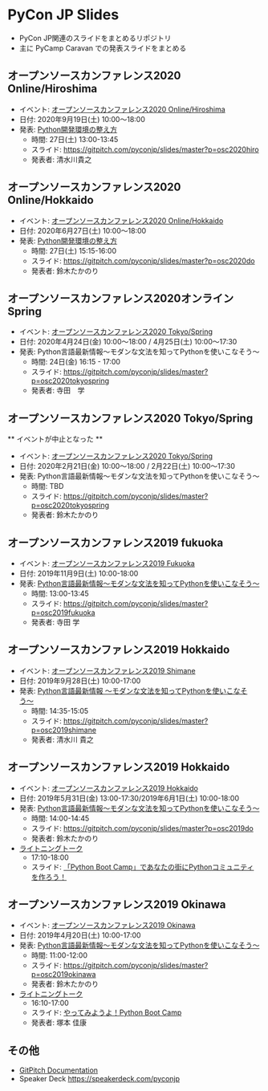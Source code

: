 # PyCon JP Slides

* PyCon JP関連のスライドをまとめるリポジトリ
* 主に PyCamp Caravan での発表スライドをまとめる


## オープンソースカンファレンス2020 Online/Hiroshima

* イベント: [オープンソースカンファレンス2020 Online/Hiroshima](https://event.ospn.jp/osc2020-online-hiroshima/)
* 日付: 2020年9月19日(土) 10:00～18:00
* 発表: [Python開発環境の整え方](https://event.ospn.jp/osc2020-online-hiroshima/session/173892)
  * 時間: 27日(土) 13:00-13:45
  * スライド: https://gitpitch.com/pyconjp/slides/master?p=osc2020hiro
  * 発表者: 清水川貴之

## オープンソースカンファレンス2020 Online/Hokkaido

* イベント: [オープンソースカンファレンス2020 Online/Hokkaido](https://event.ospn.jp/osc2020-online-do/)
* 日付: 2020年6月27日(土) 10:00～18:00
* 発表: [Python開発環境の整え方](https://event.ospn.jp/osc2020-online-do/session/126701)
  * 時間: 27日(土) 15:15-16:00
  * スライド: https://gitpitch.com/pyconjp/slides/master?p=osc2020do
  * 発表者: 鈴木たかのり

## オープンソースカンファレンス2020オンライン Spring

* イベント: [オープンソースカンファレンス2020 Tokyo/Spring](https://event.ospn.jp/osc2020-online-spring)
* 日付: 2020年4月24日(金) 10:00～18:00 / 4月25日(土) 10:00～17:30
* 発表: Python言語最新情報～モダンな文法を知ってPythonを使いこなそう～
  * 時間: 24日(金) 16:15 - 17:00
  * スライド: https://gitpitch.com/pyconjp/slides/master?p=osc2020tokyospring
  * 発表者: 寺田　学

## オープンソースカンファレンス2020 Tokyo/Spring

** イベントが中止となった **

* イベント: [オープンソースカンファレンス2020 Tokyo/Spring](https://www.ospn.jp/osc2020-spring/)
* 日付: 2020年2月21日(金) 10:00～18:00 / 2月22日(土) 10:00～17:30
* 発表: Python言語最新情報～モダンな文法を知ってPythonを使いこなそう～
  * 時間: TBD
  * スライド: https://gitpitch.com/pyconjp/slides/master?p=osc2020tokyospring
  * 発表者: 鈴木たかのり

## オープンソースカンファレンス2019 fukuoka

* イベント: [オープンソースカンファレンス2019 Fukuoka](https://www.ospn.jp/osc2019-fukuoka/)
* 日付: 2019年11月9日(土) 10:00-18:00
* 発表: [Python言語最新情報～モダンな文法を知ってPythonを使いこなそう～](https://www.ospn.jp/osc2019-fukuoka/modules/eguide/event.php?eid=5)
  * 時間: 13:00-13:45
  * スライド: https://gitpitch.com/pyconjp/slides/master?p=osc2019fukuoka
  * 発表者: 寺田 学

## オープンソースカンファレンス2019 Hokkaido

* イベント: [オープンソースカンファレンス2019 Shimane](https://www.ospn.jp/osc2019-shimane/)
* 日付: 2019年9月28日(土) 10:00-17:00
* 発表: [Python言語最新情報 〜モダンな文法を知ってPythonを使いこなそう〜](https://www.ospn.jp/osc2019-shimane/modules/article/article.php?articleid=2)
  * 時間: 14:35-15:05
  * スライド: https://gitpitch.com/pyconjp/slides/master?p=osc2019shimane
  * 発表者: 清水川 貴之
  
## オープンソースカンファレンス2019 Hokkaido

* イベント: [オープンソースカンファレンス2019 Hokkaido](https://www.ospn.jp/osc2019-okinawa/)
* 日付: 2019年5月31日(金) 13:00-17:30/2019年6月1日(土) 10:00-18:00
* 発表: [Python言語最新情報～モダンな文法を知ってPythonを使いこなそう～](https://www.ospn.jp/osc2019-do/modules/eguide/event.php?eid=17)
  * 時間: 14:00-14:45
  * スライド: https://gitpitch.com/pyconjp/slides/master?p=osc2019do
  * 発表者: 鈴木たかのり
* [ライトニングトーク](https://www.ospn.jp/osc2019-do/modules/eguide/event.php?eid=2)
  * 17:10-18:00
  * スライド: [「Python Boot Camp」であなたの街にPythonコミュニティを作ろう！](https://docs.google.com/presentation/d/1At7EF-Zd-XfSvY7dkhyBE2dwohfHzS09cGDIeD4t844/edit?usp=sharing)

## オープンソースカンファレンス2019 Okinawa

* イベント: [オープンソースカンファレンス2019 Okinawa](https://www.ospn.jp/osc2019-okinawa/)
* 日付: 2019年4月20日(土) 10:00-17:00
* 発表: [Python言語最新情報～モダンな文法を知ってPythonを使いこなそう～](https://www.ospn.jp/osc2019-okinawa/modules/eguide/event.php?eid=19)
  * 時間: 11:00-12:00
  * スライド: https://gitpitch.com/pyconjp/slides/master?p=osc2019okinawa
  * 発表者: 鈴木たかのり
* [ライトニングトーク](https://www.ospn.jp/osc2019-okinawa/modules/eguide/event.php?eid=2)
  * 16:10-17:00
  * スライド: [やってみようよ！Python Boot Camp](https://docs.google.com/presentation/d/1PZoDuwODhUXwO2JFL_unwdHmXpzpho-1HQ1pEg52OcQ/edit?usp=sharing)
  * 発表者: 塚本 佳康

## その他

* [GitPitch Documentation](https://gitpitch.com/docs/)
* Speaker Deck https://speakerdeck.com/pyconjp
